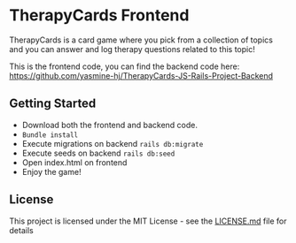 # TherapyCards Frontend

TherapyCards is a card game where you pick from a collection of topics and you can answer and log therapy questions related to this topic!

This is the frontend code, you can find the backend code here: https://github.com/yasmine-hj/TherapyCards-JS-Rails-Project-Backend

## Getting Started

* Download both the frontend and backend code.
* ```Bundle install```
* Execute migrations on backend ```rails db:migrate```
* Execute seeds on backend ```rails db:seed```
* Open index.html on frontend
* Enjoy the game!

## License

This project is licensed under the MIT License - see the [LICENSE.md](LICENSE.md) file for details